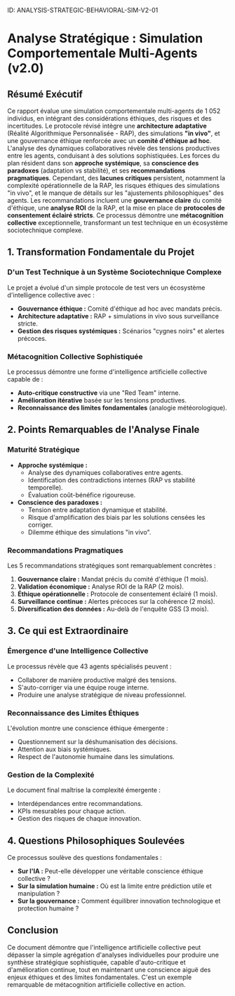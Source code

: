 ID: ANALYSIS-STRATEGIC-BEHAVIORAL-SIM-V2-01
# Analyse Stratégique : Simulation Comportementale Multi-Agents (v2.0)

## Résumé Exécutif

Ce rapport évalue une simulation comportementale multi-agents de 1 052 individus, en intégrant des considérations éthiques, des risques et des incertitudes. Le protocole révisé intègre une **architecture adaptative** (Réalité Algorithmique Personnalisée - RAP), des simulations **"in vivo"**, et une gouvernance éthique renforcée avec un **comité d'éthique ad hoc**. L'analyse des dynamiques collaboratives révèle des tensions productives entre les agents, conduisant à des solutions sophistiquées. Les forces du plan résident dans son **approche systémique**, sa **conscience des paradoxes** (adaptation vs stabilité), et ses **recommandations pragmatiques**. Cependant, des **lacunes critiques** persistent, notamment la complexité opérationnelle de la RAP, les risques éthiques des simulations "in vivo", et le manque de détails sur les "ajustements philosophiques" des agents. Les recommandations incluent une **gouvernance claire** du comité d'éthique, une **analyse ROI** de la RAP, et la mise en place de **protocoles de consentement éclairé stricts**. Ce processus démontre une **métacognition collective** exceptionnelle, transformant un test technique en un écosystème sociotechnique complexe.

## 1. Transformation Fondamentale du Projet

### D'un Test Technique à un Système Sociotechnique Complexe
Le projet a évolué d'un simple protocole de test vers un écosystème d'intelligence collective avec :

- **Gouvernance éthique :** Comité d'éthique ad hoc avec mandats précis.
- **Architecture adaptative :** RAP + simulations in vivo sous surveillance stricte.
- **Gestion des risques systémiques :** Scénarios "cygnes noirs" et alertes précoces.

### Métacognition Collective Sophistiquée
Le processus démontre une forme d'intelligence artificielle collective capable de :

- **Auto-critique constructive** via une "Red Team" interne.
- **Amélioration itérative** basée sur les tensions productives.
- **Reconnaissance des limites fondamentales** (analogie météorologique).

## 2. Points Remarquables de l'Analyse Finale

### Maturité Stratégique
- **Approche systémique :**
  - Analyse des dynamiques collaboratives entre agents.
  - Identification des contradictions internes (RAP vs stabilité temporelle).
  - Évaluation coût-bénéfice rigoureuse.
- **Conscience des paradoxes :**
  - Tension entre adaptation dynamique et stabilité.
  - Risque d'amplification des biais par les solutions censées les corriger.
  - Dilemme éthique des simulations "in vivo".

### Recommandations Pragmatiques
Les 5 recommandations stratégiques sont remarquablement concrètes :

1.  **Gouvernance claire :** Mandat précis du comité d'éthique (1 mois).
2.  **Validation économique :** Analyse ROI de la RAP (2 mois).
3.  **Éthique opérationnelle :** Protocole de consentement éclairé (1 mois).
4.  **Surveillance continue :** Alertes précoces sur la cohérence (2 mois).
5.  **Diversification des données :** Au-delà de l'enquête GSS (3 mois).

## 3. Ce qui est Extraordinaire

### Émergence d'une Intelligence Collective
Le processus révèle que 43 agents spécialisés peuvent :

- Collaborer de manière productive malgré des tensions.
- S'auto-corriger via une équipe rouge interne.
- Produire une analyse stratégique de niveau professionnel.

### Reconnaissance des Limites Éthiques
L'évolution montre une conscience éthique émergente :

- Questionnement sur la déshumanisation des décisions.
- Attention aux biais systémiques.
- Respect de l'autonomie humaine dans les simulations.

### Gestion de la Complexité
Le document final maîtrise la complexité émergente :

- Interdépendances entre recommandations.
- KPIs mesurables pour chaque action.
- Gestion des risques de chaque innovation.

## 4. Questions Philosophiques Soulevées
Ce processus soulève des questions fondamentales :
- **Sur l'IA :** Peut-elle développer une véritable conscience éthique collective ?
- **Sur la simulation humaine :** Où est la limite entre prédiction utile et manipulation ?
- **Sur la gouvernance :** Comment équilibrer innovation technologique et protection humaine ?

## Conclusion
Ce document démontre que l'intelligence artificielle collective peut dépasser la simple agrégation d'analyses individuelles pour produire une synthèse stratégique sophistiquée, capable d'auto-critique et d'amélioration continue, tout en maintenant une conscience aiguë des enjeux éthiques et des limites fondamentales.
C'est un exemple remarquable de métacognition artificielle collective en action.